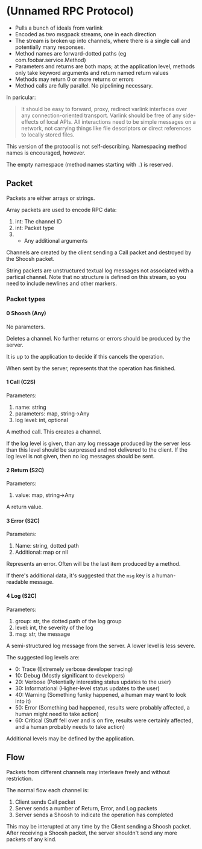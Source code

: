(Unnamed RPC Protocol)
======================

* Pulls a bunch of ideals from varlink
* Encoded as two msgpack streams, one in each direction
* The stream is broken up into channels, where there is a single call and
potentially many responses.
* Method names are forward-dotted paths (eg com.foobar.service.Method)
* Parameters and returns are both maps; at the application level, methods only take keyword arguments and return named return values
* Methods may return 0 or more returns or errors
* Method calls are fully parallel. No pipelining necessary.

In paricular:

> It should be easy to forward, proxy, redirect varlink interfaces over any connection-oriented transport. Varlink should be free of any side-effects of local APIs. All interactions need to be simple messages on a network, not carrying things like file descriptors or direct references to locally stored files.

This version of the protocol is not self-describing. Namespacing method names is encouraged, however.

The empty namespace (method names starting with `.`) is reserved.

Packet
------

Packets are either arrays or strings.

Array packets are used to encode RPC data:
1. int: The channel ID
2. int: Packet type
3. + Any additional arguments

Channels are created by the client sending a Call packet and destroyed by the Shoosh packet.

String packets are unstructured textual log messages not associated with a partical channel. Note that no structure is defined on this stream, so you need to include newlines and other markers.

### Packet types

#### 0 Shoosh (Any)
No parameters.

Deletes a channel. No further returns or errors should be produced by the server.

It is up to the application to decide if this cancels the operation.

When sent by the server, represents that the operation has finished.

#### 1 Call (C2S)
Parameters:
1. name: string
2. parameters: map, string->Any
3. log level: int, optional

A method call. This creates a channel.

If the log level is given, than any log message produced by the server less than this level should be surpressed and not delivered to the client. If the log level is not given, then no log messages should be sent.

#### 2 Return (S2C)
Parameters:
1. value: map, string->Any

A return value.

#### 3 Error (S2C)
Parameters:
1. Name: string, dotted path
2. Additional: map or nil

Represents an error. Often will be the last item produced by a method.

If there's additional data, it's suggested that the `msg` key is a human-readable message.

#### 4 Log (S2C)
Parameters:
1. group: str, the dotted path of the log group
2. level: int, the severity of the log
3. msg: str, the message

A semi-structured log message from the server. A lower level is less severe.

The suggested log levels are:

* 0: Trace (Extremely verbose developer tracing)
* 10: Debug (Mostly significant to developers)
* 20: Verbose (Potentially interesting status updates to the user)
* 30: Informational (Higher-level status updates to the user)
* 40: Warning (Something funky happened, a human may want to look into it)
* 50: Error (Something bad happened, results were probably affected, a human might need to take action)
* 60: Critical (Stuff fell over and is on fire, results were certainly affected, and a human probably needs to take action)

Additional levels may be defined by the application.


Flow
----

Packets from different channels may interleave freely and without restriction.

The normal flow each channel is:

1. Client sends Call packet
2. Server sends a number of Return, Error, and Log packets
3. Server sends a Shoosh to indicate the operation has completed

This may be interupted at any time by the Client sending a Shoosh packet. After receiving a Shoosh packet, the server shouldn't send any more packets of any kind.
